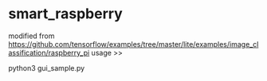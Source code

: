 
# smart_raspberry
modified from https://github.com/tensorflow/examples/tree/master/lite/examples/image_classification/raspberry_pi
usage >>

python3 gui_sample.py
